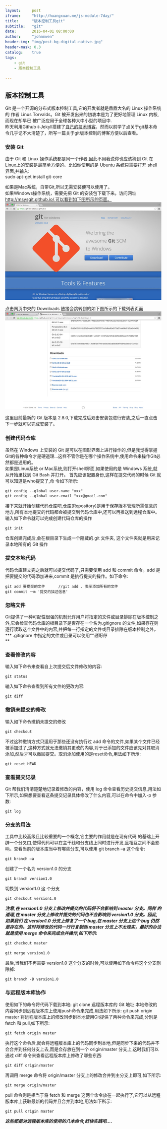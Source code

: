 ```yaml
---
layout:     post
iframe:		"http://huangxuan.me/js-module-7day/"
title:      "版本控制工具git"
subtitle:   "git"
date:       2016-04-01 08:00:00
author:     "johnnwen"
header-img: "img/post-bg-digital-native.jpg"
header-mask: 0.3
catalog:    true
tags:
    - git
    - 版本控制工具
    
---
```

## 版本控制工具
Git 是一个开源的分布式版本控制工具,它的开发者就是鼎鼎大名的 Linux 操作系统的 作者 Linus Torvalds。Git 被开发出来的初衷本是为了更好地管理 Linux 内核,而现在却早已 被广泛应用于全球各种大中小型的项目中.<br>
昨天利用Github＋Jekyll搭建了[自己的技术博客](http://wangyouwen.cn)，然而以前学了点关于git基本命令几乎记不大清楚了，所写一篇关于git版本控制的博客方便以后查看。<br>

### 安装 Git

由于 Git 和 Linux 操作系统都是同一个作者,因此不用我说你也应该猜到 Git 在 Linux上的安装是最简单方便的。比如你使用的是 Ubuntu 系统只需要打开 shell 界面,并输入:<br>
	sudo apt-get install git-core

如果是Mac系统，自带Git,所以无需安装便可以使用了。<br>
如果Windows操作系统，需要先把 Git 的安装包下载下来。访问网址 http://msysgit.github.io/,可以看到如下图所示的页面。<br>
![gitdownload](/img/gitdownload.jpg)

点击网页中央的 Downloads 链接会跳转到的如下图所示的下载列表页面<br>
![gitdownload](/img/gitdownlist.jpg)

这里目前最新的 Git 版本是 2.8.0,下载完成后双击安装包进行安装,之后一直点击下一步就可以完成安装了。<br>

### 创建代码仓库

虽然在 Windows 上安装的 Git 是可以在图形界面上进行操作的,但是我觉得掌握Git的各种命令才是硬道理...这样不管你是在哪个操作系统中,使用命令来操作Git必然都是通用的。<br>
如果是Linux系统 or Mac系统,则打开shell界面,如果使用的是 Windows 系统,就从开始里找到 Git Bash 并打开。
首先应该配置身份,这样在提交代码的时候 Git 就可以知道是who提交了,命 令如下所示:

	git config --global user.name "xxx"
    git config --global user.email "xxx@gmail.com"

    
接下来就开始创建代码仓库吧,仓库(Repository)是用于保存版本管理所需信息的地方,所有本地提交的代码都会被提交到代码仓库中,还可以再推送到远程仓库中。<br>
输入如下命令就可以完成创建代码仓库的操作

	git init

仓库创建完成后,会在根目录下生成一个隐藏的.git 文件夹, 这个文件夹就是用来记录本地所有的 Git 操作<br>

### 提交本地代码

代码仓库建立完之后就可以提交代码了,只需要使用 add 和 commit 命令。add 是把要提交的代码添加进来,commit 是执行提交的操作。如下命令: 
  
	git add 要提交的文件      //git add . 表示添加所有的文件
	git commit －m '提交的描述信息'
	

### 忽略文件

Git提供了一种可配性很强的机制允许用户将指定的文件或目录排除在版本控制之外,它会检查代码仓库的根目录下是否存在一个名为.gitignore 的文件,如果存在则逐行读取这个文件中的内容,并把每一行指定的文件或目录排除在版本控制之外。<br>
*** .gitignore 中指定的文件或目录可以使用“*”通配符<br>***

### 查看修改内容

输入如下命令来查看自上次提交后文件修改的内容:

	git status



输入如下命令查看到所有文件的更改内容:

	git diff

### 撤销未提交的修改

输入如下命令撤销未提交的修改

	git checkout 

不过这种撤销方式只适用于那些还没有执行过 add 命令的文件,如果某个文件已经被添加过了,这种方式就无法撤销其更改的内容,对于已添加的文件应该先对其取消添加,然后才可以撤回提交。取消添加使用的是reset命令,用法如下所示:

	git reset HEAD

### 查看提交记录

Git 帮我们清清楚楚地记录着修改的内容，使用 log 命令查看历史提交信息,用法如下所示,如果想要查看这条提交记录具体修改了什么内容,可以在命令中加入-p 参数:

	git log

### 分支的用法

工具中比较高级且比较重要的一个概念,它主要的作用就是在现有代码 的基础上开辟一个分叉口,使得代码可以在主干线和分支线上同时进行开发,且相互之间不会影响。查看当前的版本库当中有哪些分支,可以使用 git branch –a 这个命令:<br>

	git branch –a 

创建了一个名为 version1.0 的分支

	git branch version1.0

切换到 version1.0 这 个分支

	git checkout version1.0


***注意,在 version1.0 分支上修改并提交的代码将不会影响到 master 分支。同样 的道理,在 master 分支上修改并提交的代码也不会影响到 version1.0 分支。因此,如果我们 在 version1.0 分支上修复了一个 bug,在 master 分支上这个 bug 仍然是存在的。这时将修改的代码一行行复制到 master 分支上不太现实，最好的办法就是使用 merge 命令来完成合并操作,如下所示:***

 	git checkout master

	git merge version1.0

最后,当我们不再需要 version1.0 这个分支的时候,可以使用如下命令将这个分支删除掉:

	git branch -D version1.0
	
### 与远程版本库协作

使用如下的命令将代码下载到本地:
	git clone 远程版本库的 Git 地址
本地修改的内容同步到远程版本库上使用push命令来完成,用法如下所示:
	git push origin master
将远程版本库上的修改同步到本地使用Git提供了两种命令来完成,分别是 fetch 和 pull,如下所示:

	git fetch origin master

执行这个命令后,就会将远程版本库上的代码同步到本地,但是同步下来的代码并不会合并到任何分支上去,而是会存放在到一个 origin/master 分支上,这时我们可以通过 diff 命令来查看远程版本库上修改了哪些东西:

	git diff origin/master

再调用 merge 命令将 origin/master 分支上的修改合并到主分支上即可,如下所示: 

	git merge origin/master

pull 命令则是相当于将 fetch 和 merge 这两个命令放在一起执行了,它可以从远程版本库上获取最新的代码并且合并到本地,用法如下所示:

	git pull origin master


***这些都是对远程版本库的使用的几本命令,赶快实践吧....***



















